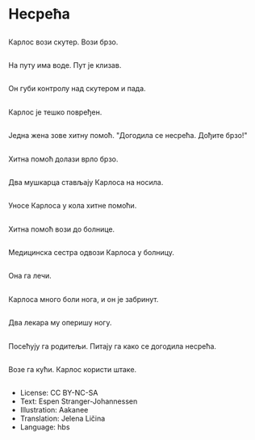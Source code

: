 # Несрећа

##
Карлос вози скутер. Вози брзо.

##
На путу има воде. Пут је клизав.

##
Он губи контролу над скутером и пада.

##
Карлос је тешко повређен.

##
Једна жена зове хитну помоћ. "Догодила се несрећа. Дођите брзо!"

##
Хитна помоћ долази врло брзо.

##
Два мушкарца стављају Карлоса на носила.

##
Уносе Карлоса у кола хитне помоћи.

##
Хитна помоћ вози до болнице.

##
Медицинска сестра одвози Карлоса у болницу.

##
Она га лечи.

##
Карлоса много боли нога, и он је забринут.

##
Два лекара му оперишу ногу.

##
Посећују га родитељи. Питају га како се догодила несрећа.

##
Возе га кући. Карлос користи штаке.

##
* License: CC BY-NC-SA
* Text: Espen Stranger-Johannessen
* Illustration: Aakanee
* Translation: Jelena Ličina
* Language: hbs
